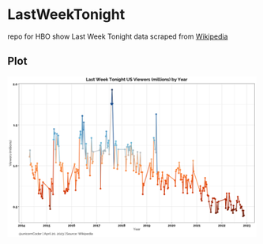 # LastWeekTonight

repo for HBO show Last Week Tonight data scraped from [Wikipedia](https://en.wikipedia.org/wiki/List_of_Last_Week_Tonight_with_John_Oliver_episodes)


## Plot

![Plot](./LWT-plot.png)
